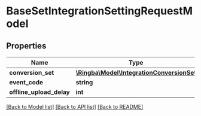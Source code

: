 # BaseSetIntegrationSettingRequestModel

## Properties
Name | Type | Description | Notes
------------ | ------------- | ------------- | -------------
**conversion_set** | [**\Ringba\Model\IntegrationConversionSet**](IntegrationConversionSet.md) |  | [optional] 
**event_code** | **string** |  | [optional] 
**offline_upload_delay** | **int** |  | [optional] 

[[Back to Model list]](../README.md#documentation-for-models) [[Back to API list]](../README.md#documentation-for-api-endpoints) [[Back to README]](../README.md)


